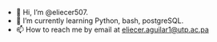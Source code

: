 - 👋 Hi, I’m @eliecer507.
- 🌱 I’m currently learning Python, bash, postgreSQL.
- 📫 How to reach me by email at eliecer.aguilar1@utp.ac.pa

